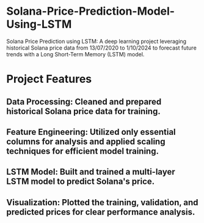 # Solana-Price-Prediction-Model-Using-LSTM
Solana Price Prediction using LSTM: A deep learning project leveraging historical Solana price data from 13/07/2020 to 1/10/2024 to forecast future trends with a Long Short-Term Memory (LSTM) model.

# Project Features
## Data Processing: Cleaned and prepared historical Solana price data for training.
## Feature Engineering: Utilized only essential columns for analysis and applied scaling techniques for efficient model training.
## LSTM Model: Built and trained a multi-layer LSTM model to predict Solana's price.
## Visualization: Plotted the training, validation, and predicted prices for clear performance analysis.
